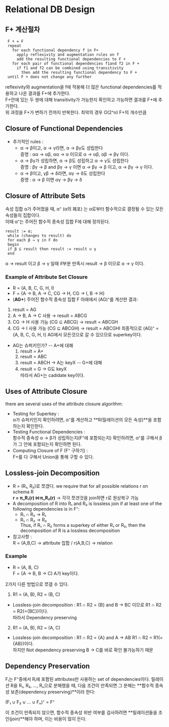 # Relational DB Design
## F+ 계산절차
```
 F + = F
 repeat
   for each functional dependency f in F+
     apply reflexivity and augmentation rules on f
     add the resulting functional dependencies to F +
   for each pair of functional dependencies f1and f2 in F +
     if f1 and f2 can be combined using transitivity
       then add the resulting functional dependency to F +
 until F + does not change any further
```
reflexivity와 augmentation을 f에 적용해 더 많은 functional dependencies를 적용하고 나온 결과를 F+에 추가한다.<br>
F+안에 있는 두 쌍에 대해 transitivity가 가능한지 확인하고 가능하면 결과를 F+에 추가한다.<br>
위 과정을 F+가 변하기 전까지 반복한다. 최악의 경우 O(2^n) F+의 개수만큼

## Closure of Functional Dependencies
- 추가적인 rules :
  - α → β이고, α → γ라면, α → βγ도 성립한다 <br>
    증명 : αα -> αβ, αα -> α 이므로 α -> αβ, αβ -> βγ 이다.
  - α → βγ가 성립하면, α → β도 성립하고 α → γ도 성립한다 <br>
    증명 : βγ -> β and βγ -> γ 이면 α -> βγ -> β 이고, α -> βγ -> γ 이다.
  - α → β이고, γβ → δ라면, αγ → δ도 성립한다 <br>
    증명 : α → β 이면 αγ -> βγ -> δ

## Closure of Attribute Sets
속성 집합 α가 주어졌을 때, α⁺ (α의 폐포) 는 α로부터 함수적으로 결정될 수 있는 모든 속성들의 집합이다. <br>
이때 α⁺는 주어진 함수적 종속성 집합 F에 대해 정의된다.
``` 
result := α;
 while (changes to result) do
 for each β → γ in F do
 begin
 if β ⊆ result then result := result ∪ γ
 end
```
α → result 이고 β → γ 일때 if부분 만족시 result → β 이므로 α → γ 이다.

### Example of Attribute Set Closure
- R = (A, B, C, G, H, I)
- F = {A → B, A → C, CG → H, CG → I, B → H}
- (**AG+**) 주어진 함수적 종속성 집합 F 아래에서 (AG)⁺를 계산한 결과:
1. result = AG
2. A → B, A → C 사용 → result = ABCG
3. CG → H 사용 가능 (CG ⊆ ABCG) → result = ABCGH
4. CG → I 사용 가능 (CG ⊆ ABCGH) → result = ABCGHI
최종적으로 (AG)⁺ = {A, B, C, G, H, I} AG에서 모든것으로 갈 수 있으므로 superkey이다.
- AG는 슈퍼키인가?
-- A+에 대해
  1. result = A+
  2. result = ABC
  3. result = ABCH -> A는 keyX
-- G+에 대해
  1. result = G -> G도 keyX <br>
따라서 AG+는 cadidate key이다.

## Uses of Attribute Closure
there are several uses of the attribute closure algorithm:
- Testing for Superkey :<br>
  α가 슈퍼키인지 확인하려면, α⁺를 계산하고 **R(릴레이션의 모든 속성)**을 포함하는지 확인한다.
- Testing Functional Dependencies :<br>
  함수적 종속성 α → β가 성립하는지(F⁺에 포함되는지) 확인하려면, α⁺를 구해서 β가 그 안에 포함되는지 확인하면 된다. 
- Computing Closure of F (F⁺ 구하기) :<br>
  F+를 다 구해서 Union을 통해 구할 수 있다.

## Lossless-join Decomposition
- R = (R₁, R₂)로 쪼갰다. we require that for all possible relations r on schema R <br>
**r = π_R₁(r) ⨝ π_R₂(r)** -> 각각 쪼갠것을 join하면 r로 원상복구 가능
- A decomposition of R into R₁ and R₂ is lossless join if at least one of the following dependencies is in F⁺:
  - R₁ ∩ R₂ → R₁
  - R₁ ∩ R₂ → R₂ <br>
Thus, if R₁ ∩ R₂ forms a superkey of either R₁ or R₂, then the decomposition of R is a lossless decomposition
- 참고사항 : <br>
  R = (A,B,C) -> attribute 집합 / r(A,B,C) -> relation

### Example
- R = (A, B, C) <br>
F = {A → B, B → C) A가 key이다. <br>

2가지 다른 방법으로 쪼갤 수 있다.
1. R1 = (A, B),   R2 = (B, C)
- Lossless-join decomposition : R1 ∩ R2 = {B} and B → BC 이므로 R1 ∩ R2 = R2(={BC})이다. <br>
따라서 Dependency preserving
2. R1 = (A, B),   R2 = (A, C)
- Lossless-join decomposition : R1 ∩ R2 = {A} and A → AB R1 ∩ R2 = R1(={AB})이다. <br>
하지만 Not dependency preserving B -> C를 바로 확인 불가능하기 때문

## Dependency Preservation
Fᵢ는 F⁺중에서 Rᵢ에 포함된 attributes만 사용하는 set of dependencies이다.
릴레이션 R을 R₁, R₂, ..., Rₙ으로 분해했을 때, 다음 조건이 만족되면 그 분해는 **함수적 종속성 보존(dependency preserving)**이라 한다:

(F₁ ∪ F₂ ∪ … ∪ Fₙ)⁺ = F⁺

이 조건이 만족되지 않으면,
함수적 종속성 위반 여부를 검사하려면
**릴레이션들을 조인(join)**해야 하며, 이는 비용이 많이 든다.
